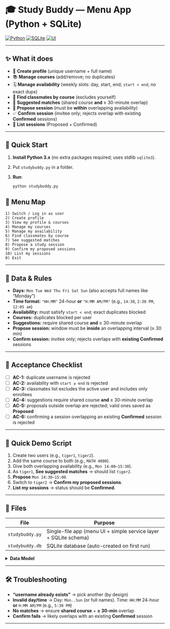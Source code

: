 <p align="center">

# 🎓 Study Buddy — Menu App (Python + SQLite)


[![Python](https://img.shields.io/badge/Python-3.x-blue.svg)](https://www.python.org/)
[![SQLite](https://img.shields.io/badge/DB-SQLite-lightgrey.svg)](https://sqlite.org/)
[![UI](https://img.shields.io/badge/UI-Text%20Menu-informational.svg)](#)

</p>

---

## ✨ What it does

* 👤 **Create profile** (unique username + full name)
* 📚 **Manage courses** (add/remove; no duplicates)
* 🗓️ **Manage availability** (weekly slots: day, start, end; `start < end`; no exact dups)
* 🔎 **Find classmates by course** (excludes yourself)
* 🤝 **Suggested matches** (shared course **and** ≥ 30-minute overlap)
* 📅 **Propose session** (must be **within** overlapping availability)
* ✅ **Confirm session** (invitee only; rejects overlap with existing **Confirmed** sessions)
* 🧾 **List sessions** (Proposed + Confirmed)

---

## 🚀 Quick Start

1. **Install Python 3.x** (no extra packages required; uses stdlib `sqlite3`).
2. Put `studybuddy.py` in a folder.
3. **Run**:

   ```bash
   python studybuddy.py
   ```


## 🧭 Menu Map

```
1) Switch / Log in as user
2) Create profile
3) View my profile & courses
4) Manage my courses
5) Manage my availability
6) Find classmates by course
7) See suggested matches
8) Propose a study session
9) Confirm my proposed sessions
10) List my sessions
0) Exit
```

---

## 📐 Data & Rules

* **Days:** `Mon Tue Wed Thu Fri Sat Sun` (also accepts full names like “Monday”)
* **Time format:** `"HH:MM"` 24-hour **or** `"H:MM AM/PM"` (e.g., `14:30`, `2:30 PM`, `12:05 am`)
* **Availability:** must satisfy `start < end`; exact duplicates blocked
* **Courses:** duplicates blocked per user
* **Suggestions:** require shared course **and** ≥ 30-minute overlap
* **Propose session:** window must be **inside** an overlapping interval (≥ 30 min)
* **Confirm session:** invitee only; rejects overlaps with **existing Confirmed** sessions

---

## 🧪 Acceptance Checklist

* [ ] **AC-1:** duplicate username is rejected
* [ ] **AC-2:** availability with `start ≥ end` is rejected
* [ ] **AC-3:** classmates list excludes the active user and includes only enrollees
* [ ] **AC-4:** suggestions require shared course **and** ≥ 30-minute overlap
* [ ] **AC-5:** proposals outside overlap are rejected; valid ones saved as **Proposed**
* [ ] **AC-6:** confirming a session overlapping an existing **Confirmed** session is rejected

---

## 🔎 Quick Demo Script

1. Create two users (e.g., `tiger1`, `tiger2`).
2. Add the same course to both (e.g., `MATH 4000`).
3. Give both overlapping availability (e.g., `Mon 14:00–15:30`).
4. As `tiger1`, **See suggested matches** → should list `tiger2`.
5. **Propose** `Mon 14:30–15:00`.
6. Switch to `tiger2` → **Confirm my proposed sessions**.
7. **List my sessions** → status should be **Confirmed**.

---

## 🧩 Files

| File                                     | Purpose                                                          |
| ---------------------------------------- | ---------------------------------------------------------------- |
| `studybuddy.py`                          | Single-file app (menu UI + simple service layer + SQLite schema) |
| `studybuddy.db`                          | SQLite database (auto-created on first run)                      |

<details>
<summary><b>Data Model</b></summary>

```mermaid
classDiagram
  class Student { +username; +full_name }
  class Enrollment { +id; +course_code }
  class Availability { +id; +day_of_week; +start_time; +end_time }
  class Session { +id; +course_code; +day_of_week; +start_time; +end_time; +status; +initiator_username; +invitee_username }

  Student "1" o-- "*" Enrollment
  Student "1" o-- "*" Availability
  Session "*" --> "1" Student : initiator
  Session "*" --> "1" Student : invitee
```

</details>

---

## 🛠️ Troubleshooting

* **“username already exists”** → pick another (by design)
* **Invalid day/time** → Day: `Mon..Sun` (or full names). Time: `HH:MM` 24-hour **or** `H:MM AM/PM` (e.g., `5:30 PM`)
* **No matches** → ensure **shared course** + **≥ 30-min** overlap
* **Confirm fails** → likely overlaps with an existing **Confirmed** session

---


